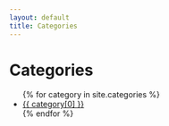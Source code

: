 ```yaml
---
layout: default
title: Categories
---
```


<h1>Categories</h1>
<ul>
  {% for category in site.categories %}
    <li>
      <a href="/categories/{{ category[0] | slugify }}/">{{ category[0] }}</a>
    </li>
  {% endfor %}
</ul>
